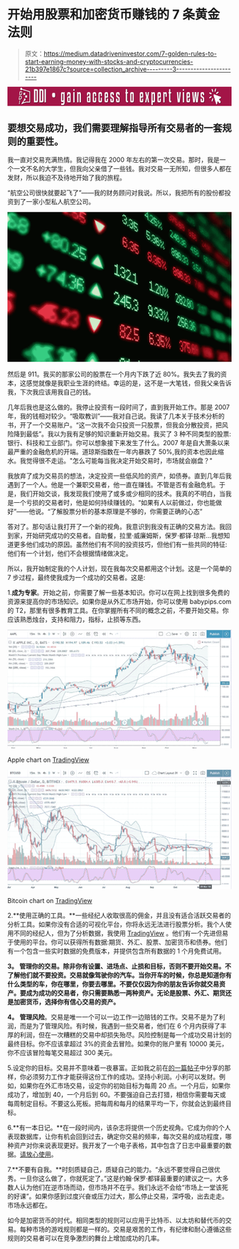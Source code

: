 # 开始用股票和加密货币赚钱的 7 条黄金法则

> 原文：<https://medium.datadriveninvestor.com/7-golden-rules-to-start-earning-money-with-stocks-and-cryptocurrencies-21b397e1867c?source=collection_archive---------3----------------------->

[![](img/bc3aa43163953fa70728c0f8dfe49494.png)](http://www.track.datadriveninvestor.com/Split11-20)

## 要想交易成功，我们需要理解指导所有交易者的一套规则的重要性。

我一直对交易充满热情。我记得我在 2000 年左右的第一次交易。那时，我是一个一文不名的大学生，但我向父亲借了一些钱。我对交易一无所知，但很多人都在发财，所以我迫不及待地开始了我的旅程。

“航空公司很快就要起飞了”——我的财务顾问对我说。所以，我把所有的股份都投资到了一家小型私人航空公司。

![](img/82c42e8a4194383b3f84affd597a2069.png)

然后是 911。我买的那家公司的股票在一个月内下跌了近 80%。我失去了我的资本，这感觉就像是我职业生涯的终结。幸运的是，这不是一大笔钱，但我父亲告诉我，下次我应该用我自己的钱。

几年后我也是这么做的。我停止投资有一段时间了，直到我开始工作。那是 2007 年，我的钱相对较少。“吸取教训”——我对自己说。我读了几本关于技术分析的书，开了一个交易账户。“这一次我不会只投资一只股票，但我会分散投资，把风险降到最低”。我以为我有足够的知识重新开始交易。我买了 3 种不同类型的股票:银行、科技和工业部门。你可以想象接下来发生了什么。2007 年是自大萧条以来最严重的金融危机的开端。道琼斯指数在一年内暴跌了 50%,我的资本也因此缩水。我觉得很不走运。"怎么可能每当我决定开始交易时，市场就会崩盘？"

我放弃了成为交易员的想法，决定投资一些低风险的资产，如债券。直到几年后我遇到了一个人。他是一个兼职交易者，他一直在赚钱。不管是否有金融危机。于是，我们开始交谈，我发现我们使用了或多或少相同的技术。我真的不明白，当我是一个亏损的交易者时，他是如何持续赚钱的。“如果有人以前做过，你也能做好”——他说。“了解股票分析的基本原理是不够的，你需要正确的心态”

答对了。那句话让我打开了一个新的视角。我意识到我没有正确的交易方法。我回到家，开始研究成功的交易者。自助餐，拉里·威廉姆斯，保罗·都铎·琼斯…我想知道更多他们成功的原因。虽然他们有不同的投资技巧，但他们有一些共同的特征:他们有一个计划，他们不会根据情绪做决定。

所以，我开始制定我的个人计划，现在我每次交易都用这个计划。这是一个简单的 7 步过程，最终使我成为一个成功的交易者。这是:

1.**成为专家**。开始之前，你需要了解一些基本知识。你可以在网上找到很多免费的资源来提高你的市场知识。如果你是从外汇市场开始，你可以使用 babypips.com 的 T2，那里有很多教育工具。在你掌握所有不同的概念之前，不要开始交易。你应该熟悉烛台，支持和阻力，指标，止损等东西。

![](img/f1155a05aaef9b7072e02631a341c840.png)

Apple chart on [TradingView](https://tradingview.go2cloud.org/aff_c?offer_id=2&aff_id=14201)

![](img/49d8dd4be27935a74f5a1eea925b2932.png)

Bitcoin chart on [TradingView](https://tradingview.go2cloud.org/aff_c?offer_id=2&aff_id=14201)

2.**使用正确的工具。**一些经纪人收取很高的佣金，并且没有适合活跃交易者的分析工具。如果你没有合适的可视化平台，你将永远无法进行股票分析。我个人使用不同的经纪人，但为了分析数据，我使用 [TradingView](https://tradingview.go2cloud.org/aff_c?offer_id=2&aff_id=14201) 。他们有一个先进但易于使用的平台。你可以获得所有数据:期货、外汇、股票、加密货币和债券。他们有一个包含一些实时数据的免费版本，并提供包含所有数据的 1 个月免费试用。

**3。** **管理你的交易。**除非你有设置、进场点、止损和目标，否则不要开始交易。不了解他们就不要投资。交易就像驾驶你的汽车。当你开车的时候，你总是知道你有什么类型的车，你在哪里，你要去哪里**。不要仅仅因为你的朋友告诉你就交易资产。要成为成功的交易者，你只需要熟悉一两种资产。无论是股票、外汇、期货还是加密货币，选择你有信心交易的资产。**

**4。** **管理风险**。交易是唯一一个可以一边工作一边赔钱的工作。交易不是为了利润，而是为了管理风险。有时候，我遇到一些交易者，他们在 6 个月内获得了丰厚的利润，但在一次糟糕的交易中却损失殆尽。风险控制是每一个成功交易计划的最终目标。你不应该拿超过 3%的资金去冒险。如果你的账户里有 10000 美元，你不应该冒险每笔交易超过 300 美元。

5.设定你的目标。交易并不意味着一夜暴富。正如我之前在[的一篇帖子](https://medium.com/datadriveninvestor/how-to-avoid-losing-money-trading-with-bitcoin-and-cryptos-77bf75aef4ae)中分享的那样，你必须努力工作才能获得这份工作的成功。坚持小利润。小利可以发财。例如，如果你在外汇市场交易，设定你的初始目标为每周 20 点。一个月后，如果你成功了，增加到 40，一个月后到 60。不要强迫自己去打猎，相信你需要每天或每周制定目标。不要这么死板。把每周和每月的结果平均一下，你就会达到最终目标。

6.**有一本日记。**在一段时间内，该杂志将提供一个历史视角。它成为你的个人表现数据库，让你有机会回到过去，确定你交易的频率，每次交易的成功程度，哪种资产对你来说表现更好。我开发了一个电子表格，其中包含了日志中最重要的数据。[请放心使用](https://drive.google.com/file/d/1e6ixqbYTxRpRvR521B6YVCssRmvxhjrw/view?usp=sharing)。

7.**不要有自我。**时刻质疑自己，质疑自己的能力。“永远不要觉得自己很优秀。一旦你这么做了，你就死定了。”这是约翰·保罗·都铎最重要的建议之一。大多数人认为他们在逆市场而动，但市场并不在乎。我们永远不会给“市场上一堂该死的好课”。如果你感到过度兴奋或压力过大，那么停止交易，深呼吸，出去走走。市场永远都在。

如今是加密货币的时代。相同类型的规则可以应用于比特币、以太坊和替代币的交易。每种市场的游戏规则都是一样的。交易是艰苦的工作，有纪律和耐心遵循这些规则的交易者可以在竞争激烈的舞台上增加成功的几率。